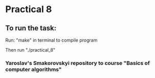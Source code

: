# Practical 8

## To run the task:

Run: "make" in terminal to compile program

Then run "./practical_8"


### Yaroslav's Smakorovskyi repository to course "Basics of computer algorithms" 
